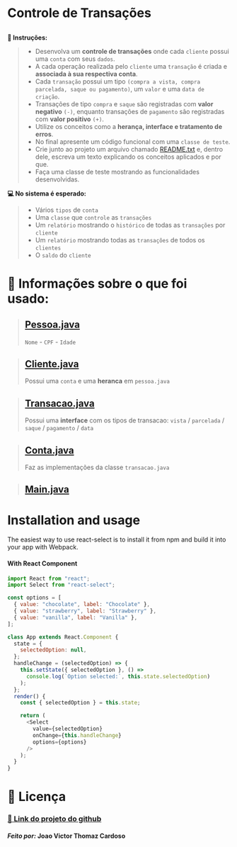 # Controle de Transações

##

**📜 Instruções:**

> - Desenvolva um **controle de transações** onde cada `cliente` possui uma `conta` com seus `dados`.
> - A cada operação realizada pelo `cliente` uma `transação` é criada e **associada à sua respectiva conta**.
> - Cada `transação` possui um tipo `(compra a vista, compra parcelada, saque ou pagamento)`, um `valor` e uma `data de criação`.
> - Transações de tipo `​compra` e `saque` são registradas com ​**valor negativo​** `(-)`, enquanto transações de `pagamento` são registradas com **valor positivo** `(+)`​.
> - Utilize os conceitos como a **herança, interface e tratamento de erros**.
> - No final apresente um código funcional com uma `classe de teste`.
> - Crie junto ao projeto um arquivo chamado [README.txt]() e, dentro dele, escreva um texto explicando os conceitos aplicados e por que.
> - Faça uma classe de teste mostrando as funcionalidades desenvolvidas.

**‍💻 No sistema é esperado:**

> - Vários `tipos` de `conta`
> - Uma `classe` que `controle` as `transações`
> - Um `relatório` mostrando o `histórico` de todas as `transações` por `cliente`
> - Um `relatório` mostrando todas as `transações` de todos os `clientes`
> - O `saldo` do `cliente`

# 🔖 Informações sobre o que foi usado:

> ## [Pessoa.java]()
>
> `Nome` - `CPF` - `Idade`

> ## [Cliente.java]()
>
> Possui uma `conta` e uma **heranca** em `pessoa.java`

> ## [Transacao.java]()
>
> Possui uma **interface** com os tipos de transacao: `vista` / `parcelada` / `saque` / `pagamento` / `data`

> ## [Conta.java]()
>
> Faz as implementações da classe `transacao.java`

> ## [Main.java]()

# Installation and usage

The easiest way to use react-select is to install it from npm and build it into your app with Webpack.

#### With React Component

```js
import React from "react";
import Select from "react-select";

const options = [
  { value: "chocolate", label: "Chocolate" },
  { value: "strawberry", label: "Strawberry" },
  { value: "vanilla", label: "Vanilla" },
];

class App extends React.Component {
  state = {
    selectedOption: null,
  };
  handleChange = (selectedOption) => {
    this.setState({ selectedOption }, () =>
      console.log(`Option selected:`, this.state.selectedOption)
    );
  };
  render() {
    const { selectedOption } = this.state;

    return (
      <Select
        value={selectedOption}
        onChange={this.handleChange}
        options={options}
      />
    );
  }
}
```

# 📝 Licença

### [🔗 Link do projeto do github]()

#### _Feito por:_ **Joao Victor Thomaz Cardoso**
